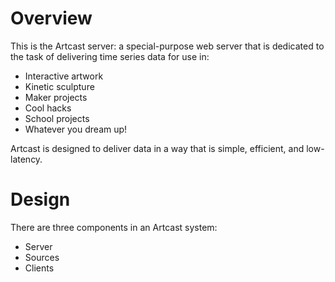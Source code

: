 Overview
========

This is the Artcast server: a special-purpose web server that is dedicated to the task of
delivering time series data for use in:

* Interactive artwork
* Kinetic sculpture
* Maker projects
* Cool hacks
* School projects
* Whatever you dream up!

Artcast is designed to deliver data in a way that is simple, efficient, and low-latency.

Design
======

There are three components in an Artcast system:

* Server
* Sources
* Clients


